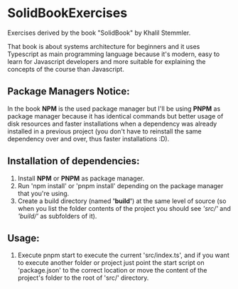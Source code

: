 # SolidBookExercises

Exercises derived by the book "SolidBook" by Khalil Stemmler.

That book is about systems architecture for beginners and it uses Typescript as main programming language because it's modern, easy to learn for Javascript developers and more suitable for explaining the concepts of the course than Javascript.

## Package Managers Notice:

In the book **NPM** is the used package manager but I'll be using **PNPM** as package manager because it has identical commands but better usage of disk resources and faster installations when a dependency was already installed in a previous project (you don't have to reinstall the same dependency over and over, thus faster installations :D).

## Installation of dependencies:

1. Install **NPM** or **PNPM** as package manager.
2. Run 'npm install' or 'pnpm install' depending on the package manager that you're using.
3. Create a build directory (named **'build'**) at the same level of source (so when you list the folder contents of the project you should see _'src/'_ and _'build/'_ as subfolders of it).

## Usage:

1. Execute pnpm start to execute the current 'src/index.ts', and if you want to execute another folder or project just point the start script on 'package.json' to the correct location or move the content of the project's folder to the root of 'src/' directory.

